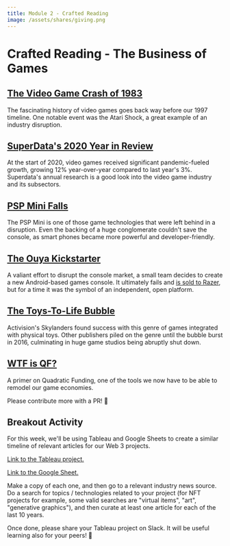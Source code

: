 ```yaml
---
title: Module 2 - Crafted Reading
image: /assets/shares/giving.png
---
```


# Crafted Reading - The Business of Games

## <a href="https://en.wikipedia.org/wiki/Video_game_crash_of_1983" target="_blank" rel="noopener noreferrer">The Video Game Crash of 1983</a>

The fascinating history of video games goes back way before our 1997 timeline. One notable event was the Atari Shock, a great example of an industry disruption.

## <a href="https://www.superdataresearch.com/blog/2020-year-in-review" target="_blank" rel="noopener noreferrer">SuperData's 2020 Year in Review</a>

At the start of 2020, video games received significant pandemic-fueled growth, growing 12% year-over-year compared to last year's 3%. Superdata's annual research is a good look into the video game industry and its subsectors.

## <a href="https://www.macworld.com/article/1142857/pspgo.html" target="_blank" rel="noopener noreferrer">PSP Mini Falls</a>

The PSP Mini is one of those game technologies that were left behind in a disruption. Even the backing of a huge conglomerate couldn't save the console, as smart phones became more powerful and developer-friendly. 
 
## <a href="https://www.kickstarter.com/projects/ouya/ouya-a-new-kind-of-video-game-console" target="_blank" rel="noopener noreferrer">The Ouya Kickstarter</a>

A valiant effort to disrupt the console market, a small team decides to create a new Android-based games console. It ultimately fails and <a href="https://techcrunch.com/2019/05/22/seven-years-later-the-ouya-is-dead-for-real/" target="_blank" rel="noopener noreferrer">is sold to Razer</a>, but for a time it was the symbol of an independent, open platform.

## <a href="https://www.gamesindustry.biz/articles/2016-05-11-the-death-of-toys-to-life" target="_blank" rel="noopener noreferrer">The Toys-To-Life Bubble</a>

Activision's Skylanders found success with this genre of games integrated with physical toys. Other publishers piled on the genre until the bubble burst in 2016, culminating in huge game studios being abruptly shut down.

## <a href="https://wtfisqf.com/" target="_blank" rel="noopener noreferrer">WTF is QF?</a>

A primer on Quadratic Funding, one of the tools we now have to be able to remodel our game economies.

Please contribute more with a PR! 📝

## Breakout Activity

For this week, we'll be using Tableau and Google Sheets to create a similar timeline of relevant articles for our Web 3 projects.

[Link to the Tableau project.](https://public.tableau.com/profile/paul.gadi#!/vizhome/GameIndustryTimeline/GameIndustryTimelinebasedonselectGamasutraArticles)

[Link to the Google Sheet.](https://docs.google.com/spreadsheets/d/1NwNkNDqk31cKXO5e5vm3xWs4ieUU-sgot_7hu6f4pmg/edit#gid=0)

Make a copy of each one, and then go to a relevant industry news source. Do a search for topics / technologies related to your project (for NFT projects for example, some valid searches are "virtual items", "art", "generative graphics"), and then curate at least one article for each of the last 10 years.

Once done, please share your Tableau project on Slack. It will be useful learning also for your peers! 🙌